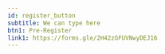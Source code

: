 ```yaml
---
id: register_button
subtitle: We can type here
btn1: Pre-Register
link1: https://forms.gle/2H42zGFUVNwyDEJ16
---
```

